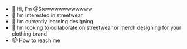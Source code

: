- 👋 Hi, I’m @Stewwwwwwwwwww
- 👀 I’m interested in streetwear
- 🌱 I’m currently learning designing
- 💞️ I’m looking to collaborate on streetwear or merch designing for your clothing brand
- 📫 How to reach me 

<!---
Stewwwwwwwwwww/Stewwwwwwwwwww is a ✨ special ✨ repository because its `README.md` (this file) appears on your GitHub profile.
You can click the Preview link to take a look at your changes.
--->
